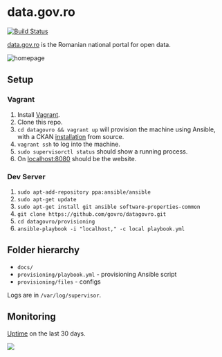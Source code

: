 # data.gov.ro

[![Build Status](https://travis-ci.org/govro/datagovro.svg?branch=master)](https://travis-ci.org/govro/datagovro)

[data.gov.ro](http://data.gov.ro) is the Romanian national portal for open data.

![homepage](https://cloud.githubusercontent.com/assets/772220/7836915/ba2043b0-048c-11e5-9c06-25368d95cba0.png)

## Setup

### Vagrant

1. Install [Vagrant](https://www.vagrantup.com/).
2. Clone this repo.
2. `cd datagovro && vagrant up` will provision the machine using Ansible, with a CKAN
[installation](http://docs.ckan.org/en/ckan-2.3/maintaining/installing/install-from-source.html)
from source.
3. `vagrant ssh` to log into the machine.
4. `sudo supervisorctl status` should show a running process.
5. On [localhost:8080](http://localhost:8080) should be the website.

### Dev Server

1. `sudo apt-add-repository ppa:ansible/ansible`
2. `sudo apt-get update`
3. `sudo apt-get install git ansible software-properties-common`
4. `git clone https://github.com/govro/datagovro.git`
5. `cd datagovro/provisioning`
6. `ansible-playbook -i "localhost," -c local playbook.yml`

## Folder hierarchy

- `docs/`
- `provisioning/playbook.yml` - provisioning Ansible script
- `provisioning/files` - configs

Logs are in `/var/log/supervisor`.

## Monitoring

[Uptime](http://uptime.statuscake.com/?TestID=8pM4VcMsBu) on the last 30 days.

<a href="http://uptime.statuscake.com/?TestID=8pM4VcMsBu" title="Website Uptime Monitoring"><img src="https://www.statuscake.com/App/button/index.php?Track=FPupDABBg2&Days=30&Design=2" /></a>
